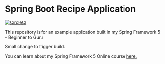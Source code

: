 # Spring Boot Recipe Application

[![CircleCI](https://circleci.com/gh/springframeworkguru/spring5-recipe-app.svg?style=svg)](https://circleci.com/gh/springframeworkguru/spring5-recipe-app)

This repository is for an example application built in my Spring Framework 5 - Beginner to Guru

Small change to trigger build.

You can learn about my Spring Framework 5 Online course [here.](https://go.springframework.guru/spring-framework-5-online-course)